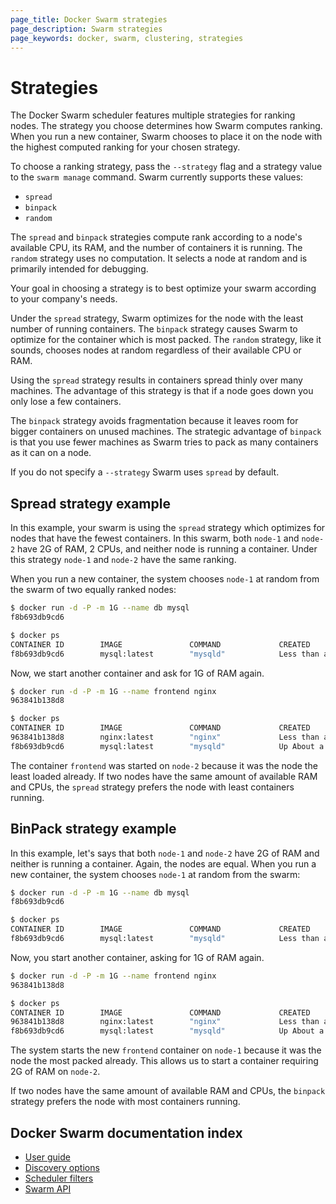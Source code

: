 ```yaml
---
page_title: Docker Swarm strategies
page_description: Swarm strategies
page_keywords: docker, swarm, clustering, strategies
---
```


# Strategies

The Docker Swarm scheduler features multiple strategies for ranking nodes. The
strategy you choose determines how Swarm computes ranking. When you run a new
container, Swarm chooses to place it on the node with the highest computed ranking
for your chosen strategy.

To choose a ranking strategy, pass the `--strategy` flag and a strategy value to
the `swarm manage` command. Swarm currently supports these values:

* `spread`
* `binpack`
* `random`

The `spread` and `binpack` strategies compute rank according to a node's
available CPU, its RAM, and the number of containers it is running. The `random`
strategy uses no computation. It selects a node at random and is primarily
intended for debugging.

Your goal in choosing a strategy is to best optimize your swarm according to
your company's needs.

Under the `spread` strategy, Swarm optimizes for the node with the least number
of running containers. The `binpack` strategy causes Swarm to optimize for the
container which is most packed. The `random` strategy, like it sounds, chooses
nodes at random regardless of their available CPU or RAM.

Using the `spread` strategy results in containers spread thinly over many
machines. The advantage of this strategy is that if a node goes down you only
lose a few containers.

The `binpack` strategy avoids fragmentation because it leaves room for bigger
containers on unused machines. The strategic advantage of `binpack` is that you
use fewer machines as Swarm tries to pack as many containers as it can on a
node.

If you do not specify a `--strategy` Swarm uses `spread` by default.

## Spread strategy example

In this example, your swarm is using the `spread` strategy which optimizes for
nodes that have the fewest containers. In this swarm, both `node-1` and `node-2`
have 2G of RAM, 2 CPUs, and neither node is running a container. Under this strategy
`node-1` and `node-2` have the same ranking.

When you run a new container, the system chooses `node-1` at random from the swarm
of two equally ranked nodes:

```bash
$ docker run -d -P -m 1G --name db mysql
f8b693db9cd6

$ docker ps
CONTAINER ID        IMAGE               COMMAND             CREATED                  STATUS              PORTS                           NODE        NAMES
f8b693db9cd6        mysql:latest        "mysqld"            Less than a second ago   running             192.168.0.42:49178->3306/tcp    node-1      db
```

Now, we start another container and ask for 1G of RAM again.

```bash
$ docker run -d -P -m 1G --name frontend nginx
963841b138d8

$ docker ps
CONTAINER ID        IMAGE               COMMAND             CREATED                  STATUS              PORTS                           NODE        NAMES
963841b138d8        nginx:latest        "nginx"             Less than a second ago   running             192.168.0.42:49177->80/tcp      node-2      frontend
f8b693db9cd6        mysql:latest        "mysqld"            Up About a minute        running             192.168.0.42:49178->3306/tcp    node-1      db
```

The container `frontend` was started on `node-2` because it was the node the
least loaded already. If two nodes have the same amount of available RAM and
CPUs, the `spread` strategy prefers the node with least containers running.

## BinPack strategy example

In this example, let's says that both `node-1` and `node-2` have 2G of RAM and
neither is running a container. Again, the nodes are equal. When you run a new
container, the system chooses `node-1` at random from the swarm:

```bash
$ docker run -d -P -m 1G --name db mysql
f8b693db9cd6

$ docker ps
CONTAINER ID        IMAGE               COMMAND             CREATED                  STATUS              PORTS                           NODE        NAMES
f8b693db9cd6        mysql:latest        "mysqld"            Less than a second ago   running             192.168.0.42:49178->3306/tcp    node-1      db
```

Now, you start another container, asking for 1G of RAM again.

```bash
$ docker run -d -P -m 1G --name frontend nginx
963841b138d8

$ docker ps
CONTAINER ID        IMAGE               COMMAND             CREATED                  STATUS              PORTS                           NODE        NAMES
963841b138d8        nginx:latest        "nginx"             Less than a second ago   running             192.168.0.42:49177->80/tcp      node-1      frontend
f8b693db9cd6        mysql:latest        "mysqld"            Up About a minute        running             192.168.0.42:49178->3306/tcp    node-1      db
```

The system starts the new `frontend` container on `node-1` because it was the
node the most packed already. This allows us to start a container requiring 2G
of RAM on `node-2`.

If two nodes have the same amount of available RAM and CPUs, the `binpack`
strategy prefers the node with most containers running.

## Docker Swarm documentation index

- [User guide](https://docs.docker.com/swarm/)
- [Discovery options](https://docs.docker.com/swarm/discovery/)
- [Scheduler filters](https://docs.docker.com/swarm/scheduler/filter/)
- [Swarm API](https://docs.docker.com/swarm/API/)
